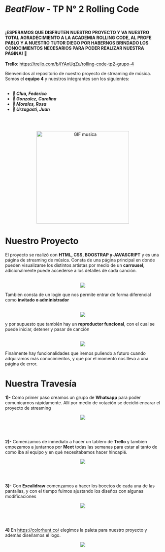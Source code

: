 # **_BeatFlow_** - TP N° 2 Rolling Code
<br>

**¡ESPERAMOS QUE DISFRUTEN NUESTRO PROYECTO Y VA NUESTRO TOTAL AGRADECIMIENTO A LA ACADEMIA ROLLING CODE, AL PROFE PABLO Y A NUESTRO TUTOR DIEGO POR HABERNOS BRINDADO LOS CONOCIMIENTOS NECESARIOS PARA PODER REALIZAR NUESTRA PÁGINA! 🚀**
<br>
<br>
**Trello**: https://trello.com/b/IYAnUqZu/rolling-code-tp2-grupo-4

Bienvenidos al repositorio de nuestro proyecto de streaming de música. Somos el **equipo 4** y nuestros integrantes son los siguientes:
<br>
<br>

- ***🎵 Clua, Federico***
- ***🎵 Gonzalez, Carolina***
- ***🎵 Morales, Rosa***
- ***🎵 Urzagasti, Juan***
<br>
<br>
<p align="center">
  <img src="https://media.giphy.com/media/FAcgzV1pXYcykAxSRO/giphy.gif" alt="GIF musica" width="300">
</p>

  # Nuestro Proyecto

  El proyecto  se realizó con **HTML, CSS, BOOSTRAP y JAVASCRIPT** y es una página de streaming de música. Consta de una página principal en donde pueden visualizarse los distintos artistas por medio de un **carrousel**, adicionalmente puede accederse a los detalles de cada canción.
<br>
<br>
<p align="center">
  <img src="https://github.com/federicojclua/tp2-rolling-code/assets/156377897/a89cedd9-2618-44a3-b05f-9ea80e120a63">
</p>
 

  También consta de un login que nos permite entrar de forma diferencial como **invitado o administrador**
<br>
<br>
<p align="center">
  <img src="https://github.com/federicojclua/tp2-rolling-code/assets/156377897/9d833d24-e975-4d00-999f-e71d48b3e648">
</p>
 
  y por supuesto que también hay un **reproductor funcional**, con el cual se puede iniciar, detener y pasar de canción
<br>
<br>
<p align="center">
  <img src="https://github.com/federicojclua/tp2-rolling-code/assets/156377897/f5e20395-493e-415e-8feb-503042b608b0">
</p>

  Finalmente hay funcionalidades que iremos puliendo a futuro cuando adquiramos más conocimientos, y que por el momento nos lleva a una página de error.

  
# Nuestra Travesía
**1)-** Como primer paso creamos un grupo de **Whatsapp** para poder comunicarnos rápidamente. Allí por medio de votación se decidió encarar el proyecto de streaming
<p align="center">
  <img src="https://github.com/federicojclua/tp2-rolling-code/assets/156377897/26aa093d-a6a6-4a45-accf-e945accea7f1">
</p>
<br>
<br>

**2)-** Comenzamos de inmediato a hacer un tablero de **Trello** y tambien empezamos a juntarnos por **Meet** todas las semanas para estar al tanto de como iba al equipo y en qué necesitabamos hacer hincapié.

<p align="center">
  <img src="https://github.com/federicojclua/tp2-rolling-code/assets/156377897/352baacf-2a8e-41ef-a3df-b6fffdc0fd8f">
</p>

<br>
<br>

 **3)-** Con **Excalidraw** comenzamos a hacer los bocetos de cada una de las pantallas, y con el tiempo fuimos ajustando los diseños con algunas modificaciones
 
<p align="center">
  <img src="https://github.com/federicojclua/tp2-rolling-code/assets/156377897/f9570167-1005-4e2d-a6df-6fe7bbe38774">
</p>
  
<br>
<br>

  **4)** En https://colorhunt.co/ elegimos la paleta para nuestro proyecto y además diseñamos el logo.
  <p align="center">
  <img src="https://github.com/federicojclua/tp2-rolling-code/assets/156377897/cfabff7b-7ad1-476b-94bd-64b6fd115e36">
</p>

<br>
<br>


